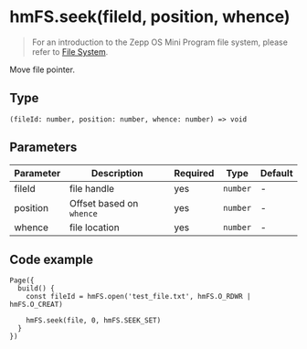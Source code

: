
# hmFS.seek(fileId, position, whence)

> For an introduction to the Zepp OS Mini Program file system, please refer to [File System](/docs/1.0/guides/framework/device/fs/).

Move file pointer.

## Type[​](/docs/1.0/reference/device-app-api/hmFS/seek/#type "Direct link to Type")

```
(fileId: number, position: number, whence: number) => void  

```
## Parameters[​](/docs/1.0/reference/device-app-api/hmFS/seek/#parameters "Direct link to Parameters")

| Parameter | Description | Required | Type | Default |
| --- | --- | --- | --- | --- |
| fileId | file handle | yes | `number` | - |
| position | Offset based on `whence` | yes | `number` | - |
| whence | file location | yes | `number` | - |

## Code example[​](/docs/1.0/reference/device-app-api/hmFS/seek/#code-example "Direct link to Code example")

```
Page({  
  build() {  
    const fileId = hmFS.open('test_file.txt', hmFS.O_RDWR | hmFS.O_CREAT)  
  
    hmFS.seek(file, 0, hmFS.SEEK_SET)  
  }  
})  

```
